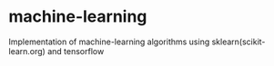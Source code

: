 # machine-learning

Implementation of machine-learning algorithms using sklearn(scikit-learn.org) and tensorflow
